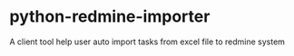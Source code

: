 # python-redmine-importer
A client tool help user auto import tasks from excel file to redmine system
 
